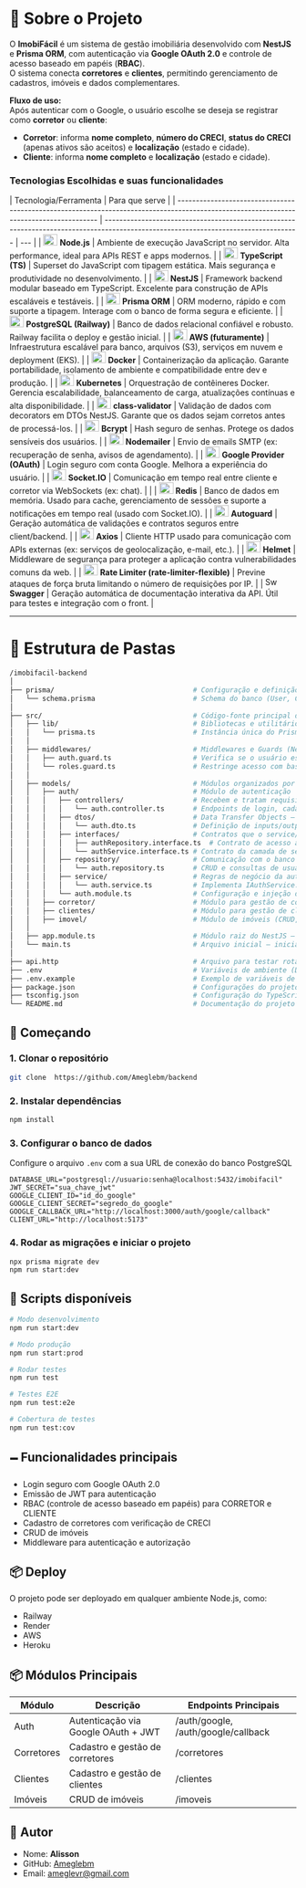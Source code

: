 # 📃 Sobre o Projeto

O **ImobiFácil** é um sistema de gestão imobiliária desenvolvido com **NestJS** e **Prisma ORM**, com autenticação via **Google OAuth 2.0** e controle de acesso baseado em papéis (**RBAC**).  
O sistema conecta **corretores** e **clientes**, permitindo gerenciamento de cadastros, imóveis e dados complementares.

**Fluxo de uso:**  
Após autenticar com o Google, o usuário escolhe se deseja se registrar como **corretor** ou **cliente**:

- **Corretor**: informa **nome completo**, **número do CRECI**, **status do CRECI** (apenas ativos são aceitos) e **localização** (estado e cidade).
- **Cliente**: informa **nome completo** e **localização** (estado e cidade).

### Tecnologias Escolhidas e suas funcionalidades

| Tecnologia/Ferramenta                                                                                                                  | Para que serve                                                                                                                      |
| -------------------------------------------------------------------------------------------------------------------------------------- | ----------------------------------------------------------------------------------------------------------------------------------- | --- |
| <img height="20" width="25" src="https://skillicons.dev/icons?i=nodejs" alt="Node.js"> **Node.js**                                     | Ambiente de execução JavaScript no servidor. Alta performance, ideal para APIs REST e apps modernos.                                |
| <img height="20" width="25" src="https://skillicons.dev/icons?i=ts" alt="TypeScript"> **TypeScript (TS)**                              | Superset do JavaScript com tipagem estática. Mais segurança e produtividade no desenvolvimento.                                     |
| <img height="20" width="25" src="https://skillicons.dev/icons?i=nest" alt="NestJS"> **NestJS**                                         | Framework backend modular baseado em TypeScript. Excelente para construção de APIs escaláveis e testáveis.                          |
| <img height="20" width="25" src="https://skillicons.dev/icons?i=prisma" alt="Prisma ORM"> **Prisma ORM**                               | ORM moderno, rápido e com suporte a tipagem. Interage com o banco de forma segura e eficiente.                                      |
| <img height="20" width="25" src="https://skillicons.dev/icons?i=postgres" alt="PostgreSQL"> **PostgreSQL (Railway)**                   | Banco de dados relacional confiável e robusto. Railway facilita o deploy e gestão inicial.                                          |
| <img height="20" width="25" src="https://skillicons.dev/icons?i=aws" alt="AWS"> **AWS (futuramente)**                                  | Infraestrutura escalável para banco, arquivos (S3), serviços em nuvem e deployment (EKS).                                           |
| <img height="20" width="25" src="https://skillicons.dev/icons?i=docker" alt="Docker"> **Docker**                                       | Containerização da aplicação. Garante portabilidade, isolamento de ambiente e compatibilidade entre dev e produção.                 |
| <img height="20" width="25" src="https://skillicons.dev/icons?i=kubernetes" alt="Kubernetes"> **Kubernetes**                           | Orquestração de contêineres Docker. Gerencia escalabilidade, balanceamento de carga, atualizações contínuas e alta disponibilidade. |
| <img height="20" width="25" src="https://skillicons.dev/icons?i=nest" alt="class-validator"> **class-validator**                       | Validação de dados com decorators em DTOs NestJS. Garante que os dados sejam corretos antes de processá-los.                        |
| <img height="20" width="25" src="https://skillicons.dev/icons?i=haskell" alt="Bcrypt"> **Bcrypt**                                      | Hash seguro de senhas. Protege os dados sensíveis dos usuários.                                                                     |
| <img height="20" width="25" src="https://skillicons.dev/icons?i=gmail" alt="Nodemailer"> **Nodemailer**                                | Envio de emails SMTP (ex: recuperação de senha, avisos de agendamento).                                                             |
| <img height="20" width="25" src="https://skillicons.dev/icons?i=googlecloud" alt="Google OAuth"> **Google Provider (OAuth)**           | Login seguro com conta Google. Melhora a experiência do usuário.                                                                    |
| <img height="20" width="25" src="https://skillicons.dev/icons?i=react" alt="Socket.IO"> **Socket.IO**                                  | Comunicação em tempo real entre cliente e corretor via WebSockets (ex: chat).                                                       |     |
| <img height="20" width="25" src="https://skillicons.dev/icons?i=redis" alt="Redis"> **Redis**                                          | Banco de dados em memória. Usado para cache, gerenciamento de sessões e suporte a notificações em tempo real (usado com Socket.IO). |
| <img height="20" width="25" src="https://skillicons.dev/icons?i=nest" alt="Autoguard"> **Autoguard**                                   | Geração automática de validações e contratos seguros entre client/backend.                                                          |
| <img height="20" width="25" src="https://skillicons.dev/icons?i=nodejs" alt="Axios"> **Axios**                                         | Cliente HTTP usado para comunicação com APIs externas (ex: serviços de geolocalização, e-mail, etc.).                               |
| <img height="20" width="25" src="https://skillicons.dev/icons?i=nodejs" alt="Helmet"> **Helmet**                                       | Middleware de segurança para proteger a aplicação contra vulnerabilidades comuns da web.                                            |
| <img height="20" width="25" src="https://skillicons.dev/icons?i=nodejs" alt="Rate Limiter"> **Rate Limiter (rate-limiter-flexible)**   | Previne ataques de força bruta limitando o número de requisições por IP.                                                            |
| <img height="17" width="21" src="http://fruzenshtein.com/wp-content/uploads/2014/12/swagger-ui-300x293.png" alt="Swagger"> **Swagger** | Geração automática de documentação interativa da API. Útil para testes e integração com o front.                                    |

---

# 📂 Estrutura de Pastas

```bash
/imobifacil-backend
│
├── prisma/                                  # Configuração e definição do banco de dados
│   └── schema.prisma                        # Schema do banco (User, Corretor, Cliente) usando Prisma ORM
│
├── src/                                     # Código-fonte principal da aplicação
│   ├── lib/                                 # Bibliotecas e utilitários globais
│   │   └── prisma.ts                        # Instância única do PrismaClient para acesso ao banco
│   │
│   ├── middlewares/                         # Middlewares e Guards (NestJS)
│   │   ├── auth.guard.ts                    # Verifica se o usuário está autenticado (JWT)
│   │   └── roles.guard.ts                   # Restringe acesso com base no papel (RBAC)
│   │
│   ├── models/                              # Módulos organizados por domínio da aplicação
│   │   ├── auth/                            # Módulo de autenticação
│   │   │   ├── controllers/                 # Recebem e tratam requisições HTTP
│   │   │   │   └── auth.controller.ts       # Endpoints de login, cadastro e Google OAuth
│   │   │   ├── dtos/                        # Data Transfer Objects — validação e tipagem de dados
│   │   │   │   └── auth.dto.ts              # Definição de inputs/outputs da autenticação
│   │   │   ├── interfaces/                  # Contratos que o service/repository devem seguir
│   │   │   │   ├── authRepository.interface.ts  # Contrato de acesso a dados (Prisma) p/ Auth
│   │   │   │   └── authService.interface.ts # Contrato da camada de serviço (regras Auth)
│   │   │   ├── repository/                  # Comunicação com o banco de dados
│   │   │   │   └── auth.repository.ts       # CRUD e consultas de usuários
│   │   │   ├── service/                     # Regras de negócio da autenticação
│   │   │   │   └── auth.service.ts          # Implementa IAuthService: valida token Google, emite JWT, define role (RBAC), completa perfis e verifica CRECI
│   │   │   └── auth.module.ts               # Configuração e injeção de dependências do módulo Auth
│   │   ├── corretor/                        # Módulo para gestão de corretores (cadastro, CRECI, status)
│   │   ├── clientes/                        # Módulo para gestão de clientes
│   │   ├── imovel/                          # Módulo de imóveis (CRUD, listagem, busca, etc.)
│   │
│   ├── app.module.ts                        # Módulo raiz do NestJS — importa todos os outros módulos
│   └── main.ts                              # Arquivo inicial — inicializa a aplicação
│
├── api.http                                 # Arquivo para testar rotas (extensão REST Client no VSCode)
├── .env                                     # Variáveis de ambiente (DB, Google OAuth, JWT)
├── .env.example                             # Exemplo de variáveis de ambiente para configuração local
├── package.json                             # Configurações do projeto e dependências
├── tsconfig.json                            # Configuração do TypeScript
└── README.md                                # Documentação do projeto

```

## 🚀 Começando

### 1. Clonar o repositório

```bash
git clone  https://github.com/Ameglebm/backend
```

### 2. Instalar dependências

```bash
npm install
```

### 3. Configurar o banco de dados

Configure o arquivo `.env` com a sua URL de conexão do banco PostgreSQL

```env
DATABASE_URL="postgresql://usuario:senha@localhost:5432/imobifacil"
JWT_SECRET="sua_chave_jwt"
GOOGLE_CLIENT_ID="id_do_google"
GOOGLE_CLIENT_SECRET="segredo_do_google"
GOOGLE_CALLBACK_URL="http://localhost:3000/auth/google/callback"
CLIENT_URL="http://localhost:5173"
```

### 4. Rodar as migrações e iniciar o projeto

```bash
npx prisma migrate dev
npm run start:dev
```

## 🔢 Scripts disponíveis

```bash
# Modo desenvolvimento
npm run start:dev

# Modo produção
npm run start:prod

# Rodar testes
npm run test

# Testes E2E
npm run test:e2e

# Cobertura de testes
npm run test:cov
```

## 🗕️ Funcionalidades principais

- Login seguro com Google OAuth 2.0
- Emissão de JWT para autenticação
- RBAC (controle de acesso baseado em papéis) para CORRETOR e CLIENTE
- Cadastro de corretores com verificação de CRECI
- CRUD de imóveis
- Middleware para autenticação e autorização

## 📦 Deploy

O projeto pode ser deployado em qualquer ambiente Node.js, como:

- Railway
- Render
- AWS
- Heroku

## 📦 Módulos Principais

| Módulo     | Descrição                           | Endpoints Principais                |
| ---------- | ----------------------------------- | ----------------------------------- |
| Auth       | Autenticação via Google OAuth + JWT | /auth/google, /auth/google/callback |
| Corretores | Cadastro e gestão de corretores     | /corretores                         |
| Clientes   | Cadastro e gestão de clientes       | /clientes                           |
| Imóveis    | CRUD de imóveis                     | /imoveis                            |

## 🚧 Autor

- Nome: **Alisson**
- GitHub: [Ameglebm](https://github.com/Ameglebm)
- Email: [ameglevr@gmail.com](mailto:ameglevr@gmail.com)
